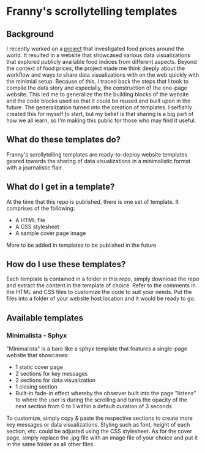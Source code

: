# Franny's scrollytelling templates

## Background
I recently worked on a [project](https://www.ischool.berkeley.edu/projects/2022/cost-putting-food-table-across-world-and-over-years) that investigated food prices around the world. It resulted in a website that showcased various data visualizations that explored publicly available food indices from different aspects. Beyond the context of food prices, the project made me think deeply about the workflow and ways to share data visualizations with on the web quickly with the minimial setup. Because of this, I traced back the steps that I took to compile the data story and especially, the construction of the one-page website. This led me to generalize the the building blocks of the website and the code blocks used so that it could be reused and built upon in the future. The generalization turned into the creation of templates. I selfishly created this for myself to start, but my belief is that sharing is a big part of how we all learn, so I'm making this public for those who may find it useful.  

## What do these templates do?
Franny's scrollytelling templates are ready-to-deploy website templates geared towards the sharing of data visualizations in a minimalistic format with a journalistic flair.

## What do I get in a template?
At the time that this repo is published, there is one set of template. It comprises of the following:
- A HTML file
- A CSS stylesheet
- A sample cover page image

More to be added in templates to be published in the future

## How do I use these templates?
Each template is contained in a folder in this repo, simply download the repo and extract the content in the template of choice. Refer to the comments in the HTML and CSS files to customize the code to suit your needs. Put the files into a folder of your website host location and it would be ready to go.

## Available templates
### Minimalista - Sphyx

"Minimalista" is a bare like a sphyx template that features a single-page website that showcases:
- 1 static cover page
- 2 sections for key messages
- 2 sections for data visualization
- 1 closing section
- Built-in fade-in effect whereby the observer built into the page "listens" to where the user is during the scrolling and turns the opacity of the next section from 0 to 1 within a default duration of 3 seconds

To customize, simply copy & paste the respective sections to create more key messages or data visualizations. Styling such as font, height of each section, etc. could be adjusted using the CSS stylesheet. As for the cover page, simply replace the .jpg file with an image file of your choice and put it in the same folder as all other files.
